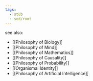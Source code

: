 ```yaml
---
tags:
  - stub
  - sod/root
---
```

see also:
- [[Philosophy of Biology]]
- [[Philosophy of Mind]]
- [[Philosophy of Mathematics]]
- [[Philosophy of Causality]]
- [[Philosophy of Probability]]
- [[Organismal Identity]]
- [[Philosophy of Artificial Intelligence]]
